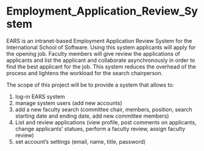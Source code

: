 # Employment_Application_Review_System
EARS is an intranet-based Employment Application Review System for the International School of Software.   Using this  system applicants will apply for the opening  job.  Faculty members will give review the applications of applicants and list the applicant  and collaborate asynchronously in order to  find the best applicant for the job.
This system reduces the overhead of the process and lightens the workload for the search chairperson. 

The scope of this project will be to provide a system that allows to: 
1. log-in EARS system 
2. manage system users (add new accounts) 
3. add a new faculty search (committee chair, members, position, search starting date and ending date, add new committee members) 
4. List and review applications (view profile, post comments on applicants, change applicants’ statues, perform a faculty review, assign faculty review) 
5. set account’s settings (email, name, title, password)

